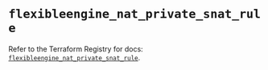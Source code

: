 # `flexibleengine_nat_private_snat_rule`

Refer to the Terraform Registry for docs: [`flexibleengine_nat_private_snat_rule`](https://registry.terraform.io/providers/flexibleenginecloud/flexibleengine/1.46.0/docs/resources/nat_private_snat_rule).
